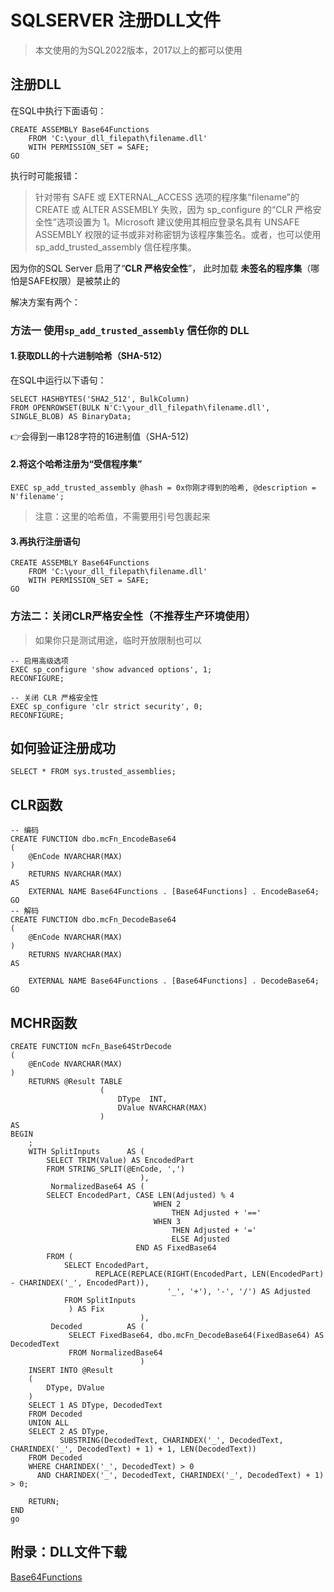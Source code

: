 # SQLSERVER 注册DLL文件

> 本文使用的为SQL2022版本，2017以上的都可以使用

## 注册DLL

在SQL中执行下面语句：

```tsql
CREATE ASSEMBLY Base64Functions
	FROM 'C:\your_dll_filepath\filename.dll'
	WITH PERMISSION_SET = SAFE;
GO
```

执行时可能报错：
> 针对带有 SAFE 或 EXTERNAL_ACCESS 选项的程序集“filename”的 CREATE 或 ALTER ASSEMBLY 失败，因为 sp_configure 的“CLR 严格安全性”选项设置为
> 1。Microsoft 建议使用其相应登录名具有 UNSAFE ASSEMBLY 权限的证书或非对称密钥为该程序集签名。或者，也可以使用 sp_add_trusted_assembly 信任程序集。

因为你的SQL Server 启用了“**CLR 严格安全性**”， 此时加载 **未签名的程序集**（哪怕是SAFE权限）是被禁止的

解决方案有两个：

### 方法一 使用`sp_add_trusted_assembly` 信任你的 DLL

#### 1.获取DLL的十六进制哈希（SHA-512）

在SQL中运行以下语句：

```tsql
SELECT HASHBYTES('SHA2_512', BulkColumn)
FROM OPENROWSET(BULK N'C:\your_dll_filepath\filename.dll', SINGLE_BLOB) AS BinaryData;
```

👉会得到一串128字符的16进制值（SHA-512)

#### 2.将这个哈希注册为“受信程序集”
```tsql
EXEC sp_add_trusted_assembly @hash = 0x你刚才得到的哈希, @description = N'filename';
```
> 注意：这里的哈希值，不需要用引号包裹起来

#### 3.再执行注册语句
```tsql
CREATE ASSEMBLY Base64Functions
	FROM 'C:\your_dll_filepath\filename.dll'
	WITH PERMISSION_SET = SAFE;
GO
```

### 方法二：关闭CLR严格安全性（不推荐生产环境使用）
> 如果你只是测试用途，临时开放限制也可以
```tsql
-- 启用高级选项
EXEC sp_configure 'show advanced options', 1;
RECONFIGURE;

-- 关闭 CLR 严格安全性
EXEC sp_configure 'clr strict security', 0;
RECONFIGURE;
````

## 如何验证注册成功
`SELECT * FROM sys.trusted_assemblies;`

## CLR函数
```tsql
-- 编码
CREATE FUNCTION dbo.mcFn_EncodeBase64
(
	@EnCode NVARCHAR(MAX)
)
	RETURNS NVARCHAR(MAX)
AS
	EXTERNAL NAME Base64Functions . [Base64Functions] . EncodeBase64;
GO
-- 解码
CREATE FUNCTION dbo.mcFn_DecodeBase64
(
	@EnCode NVARCHAR(MAX)
)
	RETURNS NVARCHAR(MAX)
AS
	
	EXTERNAL NAME Base64Functions . [Base64Functions] . DecodeBase64;
GO
```

## MCHR函数
```tsql
CREATE FUNCTION mcFn_Base64StrDecode
(
	@EnCode NVARCHAR(MAX)
)
	RETURNS @Result TABLE
	                (
		                DType  INT,
		                DValue NVARCHAR(MAX)
	                )
AS
BEGIN
	;
	WITH SplitInputs      AS (
		SELECT TRIM(Value) AS EncodedPart
		FROM STRING_SPLIT(@EnCode, ',')
	                         ),
	     NormalizedBase64 AS (
		SELECT EncodedPart, CASE LEN(Adjusted) % 4
			                    WHEN 2
				                    THEN Adjusted + '=='
			                    WHEN 3
				                    THEN Adjusted + '='
				                    ELSE Adjusted
		                    END AS FixedBase64
		FROM (
			SELECT EncodedPart,
			       REPLACE(REPLACE(RIGHT(EncodedPart, LEN(EncodedPart) - CHARINDEX('_', EncodedPart)),
			                       '_', '+'), '-', '/') AS Adjusted
			FROM SplitInputs
		     ) AS Fix
	                         ),
         Decoded          AS (
	         SELECT FixedBase64, dbo.mcFn_DecodeBase64(FixedBase64) AS DecodedText
	         FROM NormalizedBase64
                             )
	INSERT INTO @Result
	(
		DType, DValue
	)
	SELECT 1 AS DType, DecodedText
	FROM Decoded
	UNION ALL
	SELECT 2 AS DType,
	       SUBSTRING(DecodedText, CHARINDEX('_', DecodedText, CHARINDEX('_', DecodedText) + 1) + 1, LEN(DecodedText))
	FROM Decoded
	WHERE CHARINDEX('_', DecodedText) > 0
	  AND CHARINDEX('_', DecodedText, CHARINDEX('_', DecodedText) + 1) > 0;
	
	RETURN;
END
go
```

## 附录：DLL文件下载

[Base64Functions](https://github.com/HSHanChen/MSSQL-CLR/releases/download/v1.0.0/Base64Functions.dll)